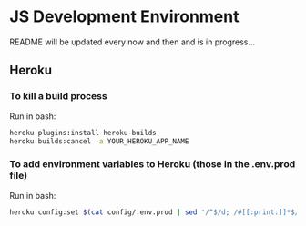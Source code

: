 # JS Development Environment

README will be updated every now and then and is in progress...

## Heroku

### To kill a build process

Run in bash:

```bash
heroku plugins:install heroku-builds
heroku builds:cancel -a YOUR_HEROKU_APP_NAME
```

### To add environment variables to Heroku (those in the .env.prod file)

Run in bash:

```bash
heroku config:set $(cat config/.env.prod | sed '/^$/d; /#[[:print:]]*$/d')
```
